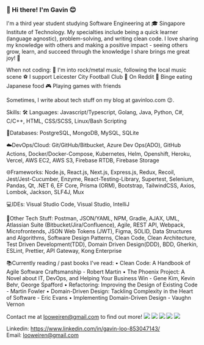 ### 👋 Hi there! I'm Gavin :blush:

I'm a third year student studying Software Engineering at 🎓 Singapore Institute of Technology. My specialties include being a quick learner (language agnostic), problem-solving, and writing clean code.  I love sharing my knowledge with others and making a positive impact - seeing others grow, learn, and succeed through the knowledge I share brings me great joy! 🌱

When not coding:
🎸 I'm into rock/metal music, following the local music scene
⚽ I support Leicester City Football Club
📱 On Reddit
🍣 Binge eating Japanese food
🎮 Playing games with friends

Sometimes, I write about tech stuff on my blog at gavinloo.com 😉.

Skills:
🛠 Languages: Javascript/Typescript, Golang, Java, Python, C#, C/C++, HTML, CSS/SCSS, Linux/Bash Scripting

💾Databases: PostgreSQL, MongoDB, MySQL, SQLite

☁️DevOps/Cloud: Git/GitHub/Bitbucket, Azure Dev Ops(ADO), GitHub Actions, Docker/Docker-Compose, Kubernetes, Helm, Openshift, Heroku, Vercel, AWS EC2, AWS S3, Firebase RTDB, Firebase Storage

🌐Frameworks: Node.js, React.js, Next.js, Express.js, Redux, Recoil, Jest/Jest-Cucumber, Enzyme, React-Testing-Library, Supertest, Selenium, Pandas, Qt, .NET 6, EF Core, Prisma (ORM), Bootstrap, TailwindCSS, Axios, Lombok, Jackson, SLF4J, Mux

💻IDEs: Visual Studio Code, Visual Studio, IntelliJ

🔧Other Tech Stuff: Postman, JSON/YAML, NPM, Gradle, AJAX, UML, Atlassian Suite (Bitbucket/Jira/Confluence), Agile, REST API, Webpack, Microfrontends, JSON Web Tokens (JWT), Figma, SOLID, Data Structures and Algorithms, Software Design Patterns, Clean Code, Clean Architecture, Test Driven Development(TDD), Domain Driven Design(DDD), BDD, Gherkin, ESLint, Prettier, API Gateway, Kong Enterprise

📚Currently reading / past books I've read:
• Clean Code: A Handbook of Agile Software Craftsmanship - Robert Martin
• The Phoenix Project: A Novel about IT, DevOps, and Helping Your Business Win - Gene Kim, Kevin Behr, George Spafford
• Refactoring: Improving the Design of Existing Code - Martin Fowler
• Domain-Driven Design: Tackling Complexity in the Heart of Software - Eric Evans
• Implementing Domain-Driven Design - Vaughn Vernon

Contact me at looweiren@gmail.com to find out more!
<img src="https://img.shields.io/badge/GIT-E44C30?style=for-the-badge&logo=git&logoColor=white"/>
<img src="https://img.shields.io/badge/bitbucket-%230047B3.svg?style=for-the-badge&logo=bitbucket&logoColor=white"/>
<img src="https://img.shields.io/badge/github-%23121011.svg?style=for-the-badge&logo=github&logoColor=white"/>
<img src="https://img.shields.io/badge/jira-%230A0FFF.svg?style=for-the-badge&logo=jira&logoColor=white"/>
<img src="https://img.shields.io/badge/Linux-FCC624?style=for-the-badge&logo=linux&logoColor=black"/>

Linkedin: https://www.linkedin.com/in/gavin-loo-853047143/ <br>
Email: looweiren@gmail.com
